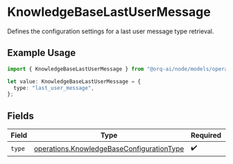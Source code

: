 # KnowledgeBaseLastUserMessage

Defines the configuration settings for a last user message type retrieval.

## Example Usage

```typescript
import { KnowledgeBaseLastUserMessage } from "@orq-ai/node/models/operations";

let value: KnowledgeBaseLastUserMessage = {
  type: "last_user_message",
};
```

## Fields

| Field                                                                                                  | Type                                                                                                   | Required                                                                                               | Description                                                                                            |
| ------------------------------------------------------------------------------------------------------ | ------------------------------------------------------------------------------------------------------ | ------------------------------------------------------------------------------------------------------ | ------------------------------------------------------------------------------------------------------ |
| `type`                                                                                                 | [operations.KnowledgeBaseConfigurationType](../../models/operations/knowledgebaseconfigurationtype.md) | :heavy_check_mark:                                                                                     | N/A                                                                                                    |
